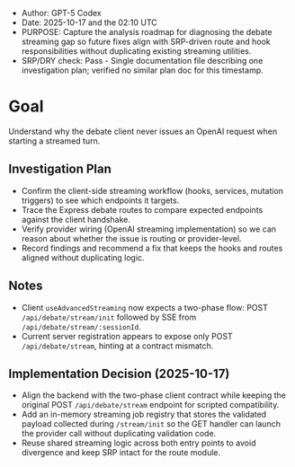 * Author: GPT-5 Codex
* Date: 2025-10-17 and the 02:10 UTC
* PURPOSE: Capture the analysis roadmap for diagnosing the debate streaming gap so future fixes align with SRP-driven route and hook responsibilities without duplicating existing streaming utilities.
* SRP/DRY check: Pass - Single documentation file describing one investigation plan; verified no similar plan doc for this timestamp.

# Goal
Understand why the debate client never issues an OpenAI request when starting a streamed turn.

## Investigation Plan
- Confirm the client-side streaming workflow (hooks, services, mutation triggers) to see which endpoints it targets.
- Trace the Express debate routes to compare expected endpoints against the client handshake.
- Verify provider wiring (OpenAI streaming implementation) so we can reason about whether the issue is routing or provider-level.
- Record findings and recommend a fix that keeps the hooks and routes aligned without duplicating logic.

## Notes
- Client `useAdvancedStreaming` now expects a two-phase flow: POST `/api/debate/stream/init` followed by SSE from `/api/debate/stream/:sessionId`.
- Current server registration appears to expose only POST `/api/debate/stream`, hinting at a contract mismatch.

## Implementation Decision (2025-10-17)
- Align the backend with the two-phase client contract while keeping the original POST `/api/debate/stream` endpoint for scripted compatibility.
- Add an in-memory streaming job registry that stores the validated payload collected during `/stream/init` so the GET handler can launch the provider call without duplicating validation code.
- Reuse shared streaming logic across both entry points to avoid divergence and keep SRP intact for the route module.
